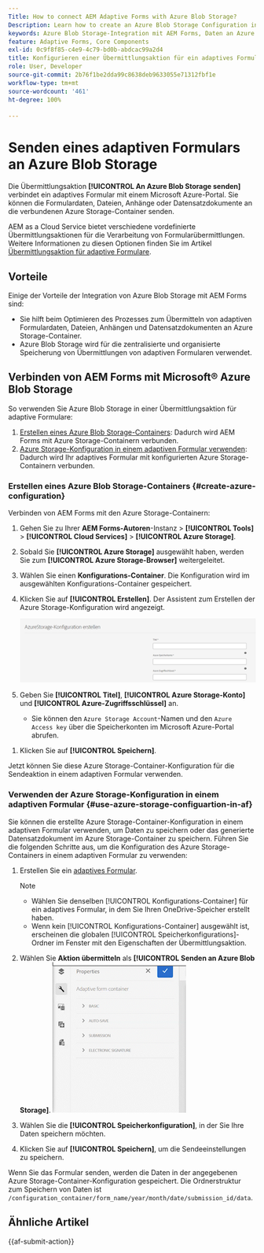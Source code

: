 ```yaml
---
Title: How to connect AEM Adaptive Forms with Azure Blob Storage?
Description: Learn how to create an Azure Blob Storage Configuration in AEM Forms and use it within your Adaptive Forms for efficient data storage.
keywords: Azure Blob Storage-Integration mit AEM Forms, Daten an Azure Storage übermitteln, Azure Storage-Konfiguration in AEM Forms erstellen, Azure Blob Storage in Übermittlungsaktion für adaptive Formulare verwenden
feature: Adaptive Forms, Core Components
exl-id: 0c9f8f85-c4e9-4c79-bd0b-abdcac99a2d4
title: Konfigurieren einer Übermittlungsaktion für ein adaptives Formular
role: User, Developer
source-git-commit: 2b76f1be2dda99c8638deb9633055e71312fbf1e
workflow-type: tm+mt
source-wordcount: '461'
ht-degree: 100%

---
```


# Senden eines adaptiven Formulars an Azure Blob Storage

Die Übermittlungsaktion **[!UICONTROL An Azure Blob Storage senden]** verbindet ein adaptives Formular mit einem Microsoft Azure-Portal. Sie können die Formulardaten, Dateien, Anhänge oder Datensatzdokumente an die verbundenen Azure Storage-Container senden.

AEM as a Cloud Service bietet verschiedene vordefinierte Übermittlungsaktionen für die Verarbeitung von Formularübermittlungen. Weitere Informationen zu diesen Optionen finden Sie im Artikel [Übermittlungsaktion für adaptive Formulare](/help/forms/configure-submit-actions-core-components.md).

## Vorteile

Einige der Vorteile der Integration von Azure Blob Storage mit AEM Forms sind:

* Sie hilft beim Optimieren des Prozesses zum Übermitteln von adaptiven Formulardaten, Dateien, Anhängen und Datensatzdokumenten an Azure Storage-Container.
* Azure Blob Storage wird für die zentralisierte und organisierte Speicherung von Übermittlungen von adaptiven Formularen verwendet.

## Verbinden von AEM Forms mit Microsoft® Azure Blob Storage

So verwenden Sie Azure Blob Storage in einer Übermittlungsaktion für adaptive Formulare:

1. [Erstellen eines Azure Blob Storage-Containers](#create-a-azure-blob-storage-container-create-azure-configuration): Dadurch wird AEM Forms mit Azure Storage-Containern verbunden.
2. [Azure Storage-Konfiguration in einem adaptiven Formular verwenden](#use-azure-storage-configuration-in-an-adaptive-form-use-azure-storage-configuartion-in-af): Dadurch wird Ihr adaptives Formular mit konfigurierten Azure Storage-Containern verbunden.

### Erstellen eines Azure Blob Storage-Containers {#create-azure-configuration}

Verbinden von AEM Forms mit den Azure Storage-Containern:
1. Gehen Sie zu Ihrer **AEM Forms-Autoren**-Instanz > **[!UICONTROL Tools]** > **[!UICONTROL Cloud Services]** > **[!UICONTROL Azure Storage]**.
1. Sobald Sie **[!UICONTROL Azure Storage]** ausgewählt haben, werden Sie zum **[!UICONTROL Azure Storage-Browser]** weitergeleitet.
1. Wählen Sie einen **Konfigurations-Container**. Die Konfiguration wird im ausgewählten Konfigurations-Container gespeichert.
1. Klicken Sie auf **[!UICONTROL Erstellen]**. Der Assistent zum Erstellen der Azure Storage-Konfiguration wird angezeigt.

   ![Azure Storage-Konfiguration](/help/forms/assets/azure-storage-configuration.png)

1. Geben Sie **[!UICONTROL Titel]**, **[!UICONTROL Azure Storage-Konto]** und **[!UICONTROL Azure-Zugriffsschlüssel]** an.

   * Sie können den `Azure Storage Account`-Namen und den `Azure Access key` über die Speicherkonten im Microsoft Azure-Portal abrufen.
<!--

    >[!NOTE]
    >
    > The URL for **[!UICONTROL Azure Blob Endpoint]** is automatically appended to the textbox when a value is entered for **[!UICONTROL Azure Storage Account]**. You can update the Azure Blob End Point URL with your custom domain. Steps to update URL for **[!UICONTROL Azure Blob End Point]**:
    > 1. [Enable the AEM Advance Networking VPN support](https://experienceleague.adobe.com/docs/experience-manager-learn/cloud-service/networking/advanced-networking.html)
    > 1. [Enable dedicated egress IP link](https://experienceleague.adobe.com/docs/experience-manager-learn/cloud-service/networking/advanced-networking.html)
    > 1. [Map custom domain to azure blob storage](https://learn.microsoft.com/en-us/azure/storage/blobs/storage-custom-domain-name?tabs=azure-portal)
-->

1. Klicken Sie auf **[!UICONTROL Speichern]**.

Jetzt können Sie diese Azure Storage-Container-Konfiguration für die Sendeaktion in einem adaptiven Formular verwenden.

### Verwenden der Azure Storage-Konfiguration in einem adaptiven Formular {#use-azure-storage-configuartion-in-af}

Sie können die erstellte Azure Storage-Container-Konfiguration in einem adaptiven Formular verwenden, um Daten zu speichern oder das generierte Datensatzdokument im Azure Storage-Container zu speichern. Führen Sie die folgenden Schritte aus, um die Konfiguration des Azure Storage-Containers in einem adaptiven Formular zu verwenden:
1. Erstellen Sie ein [adaptives Formular](/help/forms/creating-adaptive-form-core-components.md).

   >[!NOTE]
   >
   > * Wählen Sie denselben [!UICONTROL Konfigurations-Container] für ein adaptives Formular, in dem Sie Ihren OneDrive-Speicher erstellt haben.
   > * Wenn kein [!UICONTROL Konfigurations-Container] ausgewählt ist, erscheinen die globalen [!UICONTROL Speicherkonfigurations]-Ordner im Fenster mit den Eigenschaften der Übermittlungsaktion.

1. Wählen Sie **Aktion übermitteln** als **[!UICONTROL Senden an Azure Blob Storage]**.
   ![Azure Blob Storage-GIF](/help/forms/assets/azure-submit-video.gif)

1. Wählen Sie die **[!UICONTROL Speicherkonfiguration]**, in der Sie Ihre Daten speichern möchten.
1. Klicken Sie auf **[!UICONTROL Speichern]**, um die Sendeeinstellungen zu speichern.

Wenn Sie das Formular senden, werden die Daten in der angegebenen Azure Storage-Container-Konfiguration gespeichert.
Die Ordnerstruktur zum Speichern von Daten ist `/configuration_container/form_name/year/month/date/submission_id/data`.

## Ähnliche Artikel

{{af-submit-action}}
